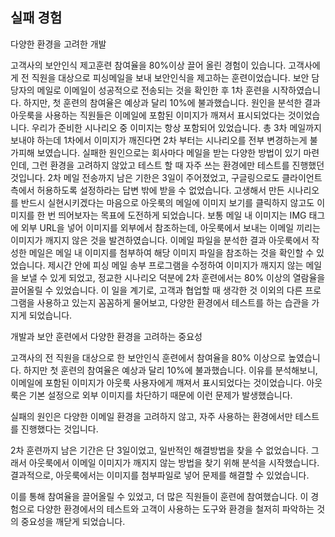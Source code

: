 ## 실패 경험

다양한 환경을 고려한 개발

고객사의 보안인식 제고훈련 참여율을 80%이상 끌어 올린 경험이 있습니다.
고객사에게 전 직원을 대상으로 피싱메일을 보내 보안인식을 제고하는 훈련이었습니다.
보안 담당자의 메일로 이메일이 성공적으로 전송되는 것을 확인한 후 1차 훈련을 시작하였습니다.
하지만, 첫 훈련의 참여율은 예상과 달리 10%에 불과했습니다.
원인을 분석한 결과 아웃룩을 사용하는 직원들은 이메일에 포함된 이미지가 깨져서 표시되었다는 것이었습니다.
우리가 준비한 시나리오 중 이미지는 항상 포함되어 있었습니다. 총 3차 메일까지 보내야 하는데 1차에서 이미지가 깨진다면 2차 부터는 시나리오를 전부 변경하는게 불가피해 보였습니다.
실패한 원인으로는 회사마다 메일을 받는 다양한 방법이 있기 마련인데, 그런 환경을 고려하지 않았고 테스트 할 때 자주 쓰는 환경에만 테스트를 진행했던 것입니다.
2차 메일 전송까지 남은 기한은 3일이 주어졌었고, 구글링으로도 클라이언트 측에서 허용하도록 설정하라는 답변 밖에 받을 수 없었습니다.
고생해서 만든 시나리오를 반드시 실현시키겠다는 마음으로 아웃룩의 메일에 이미지 보기를 클릭하지 않고도 이미지를 한 번 띄어보자는 목표에 도전하게 되었습니다.
보통 메일 내 이미지는 IMG 태그에 외부 URL을 넣어 이미지를 외부에서 참조하는데, 아웃룩에서 보내는 이메일 끼리는 이미지가 깨지지 않은 것을 발견하였습니다.
이메일 파일을 분석한 결과 아웃룩에서 작성한 메일은 메일 내 이미지를 첨부하여 해당 이미지 파일을 참조하는 것을 확인할 수 있었습니다.
제시간 안에 피싱 메일 송부 프로그램을 수정하여 이미지가 깨지지 않는 메일을 보낼 수 있게 되었고, 정교한 시나리오 덕분에 2차 훈련에서는 80% 이상의 열람율을 끌어올릴 수 있었습니다.
이 일을 계기로, 고객과 협업할 때 생각한 것 이외의 다른 프로그램을 사용하고 있는지 꼼꼼하게 물어보고, 다양한 환경에서 테스트를 하는 습관을 가지게 되었습니다.



개발과 보안 훈련에서 다양한 환경을 고려하는 중요성

고객사의 전 직원을 대상으로 한 보안인식 훈련에서 참여율을 80% 이상으로 높였습니다. 하지만 첫 훈련의 참여율은 예상과 달리 10%에 불과했습니다. 이유를 분석해보니, 이메일에 포함된 이미지가 아웃룩 사용자에게 깨져서 표시되었다는 것이었습니다. 아웃룩은 기본 설정으로 외부 이미지를 차단하기 때문에 이런 문제가 발생했습니다.

실패의 원인은 다양한 이메일 환경을 고려하지 않고, 자주 사용하는 환경에서만 테스트를 진행했다는 것입니다.

2차 훈련까지 남은 기간은 단 3일이었고, 일반적인 해결방법을 찾을 수 없었습니다. 그래서 아웃룩에서 이메일 이미지가 깨지지 않는 방법을 찾기 위해 분석을 시작했습니다. 결과적으로, 아웃룩에서는 이미지를 첨부파일로 넣어 문제를 해결할 수 있었습니다.

이를 통해 참여율을 끌어올릴 수 있었고, 더 많은 직원들이 훈련에 참여했습니다. 이 경험으로 다양한 환경에서의 테스트와 고객이 사용하는 도구와 환경을 철저히 파악하는 것의 중요성을 깨닫게 되었습니다.

